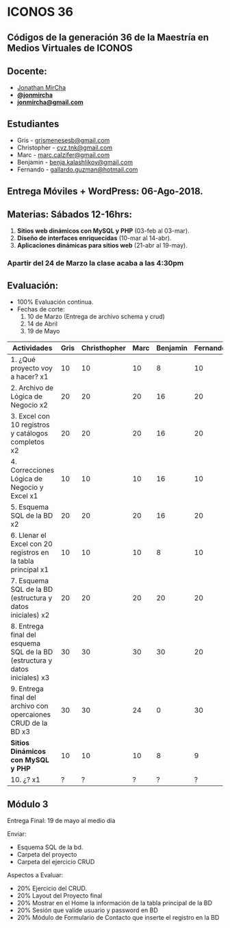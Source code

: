 # ICONOS 36

## Códigos de la generación 36 de la Maestría en Medios Virtuales de ICONOS

## Docente:

* [Jonathan MirCha](http://jonmircha.com)
* **[@jonmircha](https://twitter.com/jonmircha)**
* **[jonmircha@gmail.com](mailto:jonmircha@gmail.com)**

## Estudiantes

* Gris - grismenesesb@gmail.com
* Christopher - cvz.tnk@gmail.com
* Marc - marc.calzifer@gmail.com
* Benjamin - benja.kalashlikov@gmail.com
* Fernando - gallardo.guzman@hotmail.com

## Entrega Móviles + WordPress: 06-Ago-2018.

## Materias: Sábados 12-16hrs:

1. **Sitios web dinámicos con MySQL y PHP** (03-feb al 03-mar).
1. **Diseño de interfaces enriquecidas** (10-mar al 14-abr).
1. **Aplicaciones dinámicas para sitios web** (21-abr al 19-may).

### Apartir del 24 de Marzo la clase acaba a las 4:30pm

## Evaluación:

* 100% Evaluación continua.
* Fechas de corte:
  1. 10 de Marzo (Entrega de archivo schema y crud)
  1. 14 de Abril
  1. 19 de Mayo

| Actividades | Gris | Christhopher | Marc | Benjamin | Fernando |
| -- | -- | -- | -- | -- | -- |
| 1. ¿Qué proyecto voy a hacer? x1 | 10 | 10 | 10 | 8 | 10 |
| 2. Archivo de Lógica de Negocio x2 | 20 | 20 | 20 | 16 | 20 |
| 3. Excel con 10 registros y catálogos completos x2 | 20 | 20 | 20 | 16 | 20 |
| 4. Correcciones Lógica de Negocio y Excel x1 | 10 | 10 | 10 | 16 | 10 |
| 5. Esquema SQL de la BD x2 | 20 | 20 | 20 | 16 | 20 |
| 6. Llenar el Excel con 20 registros en la tabla principal x1 | 10 | 10 | 10 | 8 | 10 |
| 7. Esquema SQL de la BD (estructura y datos iniciales) x2 | 20 | 20 | 20 | 20 | 20 |
| 8. Entrega final del esquema SQL de la BD (estructura y datos iniciales) x3 | 30 | 30 | 30 | 30 | 20 |
| 9. Entrega final del archivo con opercaiones CRUD de la BD x3 | 30 | 30 | 24 | 0 | 30 |
| **Sitios Dinámicos con  MySQL y PHP**  | 10 | 10 | 10 | 8 | 9 |
| 10. ¿? x1 | ? | ? | ? | ? | ? |


## Módulo 3
Entrega Final: 19 de mayo al medio dia

Enviar:

* Esquema SQL de la bd.
* Carpeta del proyecto
* Carpeta del ejercicio CRUD

Aspectos a Evaluar:

* 20% Ejercicio del CRUD.
* 20% Layout del Proyecto final
* 20% Mostrar en el Home la información de la tabla principal de la BD
* 20% Sesión que valide usuario y password en BD
* 20% Módulo de Formulario de Contacto que inserte el registro en la BD

